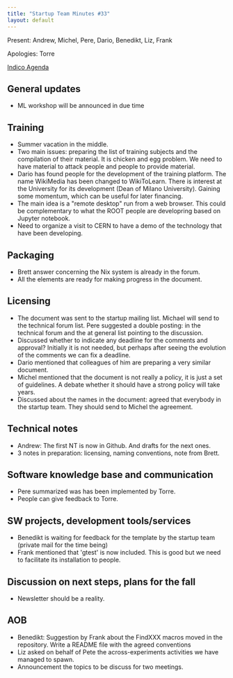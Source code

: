 ```yaml
---
title: "Startup Team Minutes #33"
layout: default
---
```

Present: Andrew, Michel, Pere, Dario, Benedikt, Liz, Frank

Apologies: Torre

[Indico Agenda](https://indico.cern.ch/event/450853/)

## General updates
- ML workshop will be announced in due time

## Training
- Summer vacation in the middle.
- Two main issues: preparing the list of training subjects and the compilation of their material. It is chicken and egg problem. We need to have material to attack people and people to provide material.
- Dario has found people for the development of the training platform. The name WikiMedia  has been changed to  WikiToLearn. There is interest at the University for its development (Dean of Milano University).  Gaining some momentum,  which can be useful for later financing.
- The main idea is a "remote desktop" run from a web browser. This could be complementary to what the ROOT people are developring based on Jupyter notebook.
- Need to organize a visit to CERN to have a demo of the technology that have been developing.  

## Packaging
- Brett answer concerning the Nix system is already in the forum.
- All the elements are ready for making progress in the document.

## Licensing
- The document was sent to the startup mailing list. Michael will send to the technical forum list. Pere suggested a double posting: in the technical forum and the at general list pointing to the discussion.
- Discussed whether to indicate any deadline for the comments and approval? Initially it is not needed, but perhaps after seeing the evolution of the comments we can fix a deadline.
- Dario mentioned that colleagues of him are preparing a very similar document.
- Michel mentioned that the document is not really a policy, it is just a set of guidelines. A debate whether it should have a strong policy will take years.  
- Discussed about the names in the document: agreed that everybody in the startup team. They should send to Michel the agreement.

## Technical notes
- Andrew: The first NT is now in Github.  And drafts for the next ones.
- 3 notes in preparation: licensing, naming conventions, note from Brett.

## Software knowledge base and communication
- Pere summarized was has been implemented by Torre.
- People can give feedback to Torre.

## SW projects, development tools/services
- Benedikt is waiting for feedback for the template by the startup team (private mail for the time being)
- Frank mentioned that 'gtest' is now included. This is good but we need to facilitate its installation to people.

## Discussion on next steps, plans for the fall
- Newsletter should be a reality.

## AOB
- Benedikt: Suggestion by Frank about the FindXXX macros moved in the repository. Write a README file with the agreed conventions
- Liz asked on behalf of Pete the across-experiments activities we have managed to spawn.
- Announcement the topics to be discuss for two meetings.  
